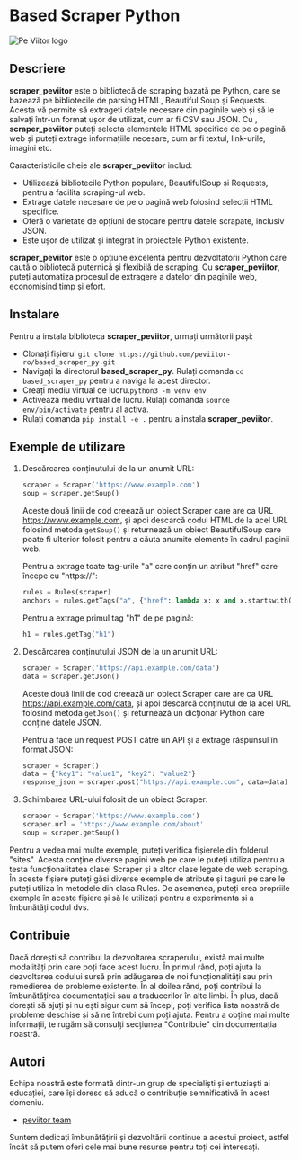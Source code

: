 # Based Scraper Python

![Pe Viitor logo](https://peviitor.ro/static/media/peviitor_logo.df4cd2d4b04f25a93757bb59b397e656.svg)

## Descriere 

**scraper_peviitor** este o bibliotecă de scraping bazată pe Python, care se bazează pe bibliotecile de parsing HTML, Beautiful Soup și Requests. Acesta vă permite să extrageți datele necesare din paginile web și să le salvați într-un format ușor de utilizat, cum ar fi CSV sau JSON. Cu , **scraper_peviitor** puteți selecta elementele HTML specifice de pe o pagină web și puteți extrage informațiile necesare, cum ar fi textul, link-urile, imagini etc.

Caracteristicile cheie ale **scraper_peviitor** includ:
- Utilizează bibliotecile Python populare, BeautifulSoup și Requests, pentru a facilita scraping-ul web.
- Extrage datele necesare de pe o pagină web folosind selecții HTML specifice.
- Oferă o varietate de opțiuni de stocare pentru datele scrapate, inclusiv JSON.
- Este ușor de utilizat și integrat în proiectele Python existente.

**scraper_peviitor** este o opțiune excelentă pentru dezvoltatorii Python care caută o bibliotecă puternică și flexibilă de scraping. Cu **scraper_peviitor**, puteți automatiza procesul de extragere a datelor din paginile web, economisind timp și efort.

## Instalare

Pentru a instala biblioteca **scraper_peviitor**, urmați următorii pași:

- Clonați fișierul `git clone https://github.com/peviitor-ro/based_scraper_py.git`
- Navigați la directorul **based_scraper_py**. Rulați comanda `cd based_scraper_py` pentru a naviga la acest director.
- Creați mediu virtual de lucru.`python3 -m venv env`
- Activează mediu virtual de lucru. Rulați comanda `source env/bin/activate` pentru al activa.
- Rulați comanda `pip install -e .` pentru a instala **scraper_peviitor**.

## Exemple de utilizare 
1. Descărcarea conținutului de la un anumit URL:
    ```py
    scraper = Scraper('https://www.example.com')
    soup = scraper.getSoup()
    ```
    Aceste două linii de cod creează un obiect Scraper care are ca URL https://www.example.com, și apoi descarcă codul HTML de la acel URL folosind metoda  `getSoup()` și returnează un obiect BeautifulSoup care poate fi ulterior folosit pentru a căuta anumite elemente în cadrul paginii web.
    
    Pentru a extrage toate tag-urile "a" care conțin un atribut "href" care începe cu "https://":
    ```py
    rules = Rules(scraper)
    anchors = rules.getTags("a", {"href": lambda x: x and x.startswith("https://")})
    ```
    
    Pentru a extrage primul tag "h1" de pe pagină:
    ```py
    h1 = rules.getTag("h1")
    ```

2. Descărcarea conținutului JSON de la un anumit URL:
    ```py
    scraper = Scraper('https://api.example.com/data')
    data = scraper.getJson()
    ```
    Aceste două linii de cod creează un obiect Scraper care are ca URL https://api.example.com/data, și apoi descarcă conținutul de la acel URL folosind metoda `getJson()` și returnează un dicționar Python care conține datele JSON.
    
    Pentru a face un request POST către un API și a extrage răspunsul în format JSON:
    ```py
    scraper = Scraper()
    data = {"key1": "value1", "key2": "value2"}
    response_json = scraper.post("https://api.example.com", data=data)
    ```
3. Schimbarea URL-ului folosit de un obiect Scraper:
     ```py
    scraper = Scraper('https://www.example.com')
    scraper.url = 'https://www.example.com/about'
    soup = scraper.getSoup()
    ```

Pentru a vedea mai multe exemple, puteți verifica fișierele din folderul "sites". Acesta conține diverse pagini web pe care le puteți utiliza pentru a testa funcționalitatea clasei Scraper și a altor clase legate de web scraping. În aceste fișiere puteți găsi diverse exemple de atribute și taguri pe care le puteți utiliza în metodele din clasa Rules. De asemenea, puteți crea propriile exemple în aceste fișiere și să le utilizați pentru a experimenta și a îmbunătăți codul dvs.

## Contribuie
Dacă dorești să contribui la dezvoltarea scraperului, există mai multe modalități prin care poți face acest lucru. În primul rând, poți ajuta la dezvoltarea codului sursă prin adăugarea de noi funcționalități sau prin remedierea de probleme existente. În al doilea rând, poți contribui la îmbunătățirea documentației sau a traducerilor în alte limbi. În plus, dacă dorești să ajuți și nu ești sigur cum să începi, poți verifica lista noastră de probleme deschise și să ne întrebi cum poți ajuta. Pentru a obține mai multe informații, te rugăm să consulți secțiunea "Contribuie" din documentația noastră.

## Autori
 Echipa noastră este formată dintr-un grup de specialiști și entuziaști ai educației, care își doresc să aducă o contribuție semnificativă în acest domeniu. 

- [peviitor team](https://github.com/peviitor-ro)

Suntem dedicați îmbunătățirii și dezvoltării continue a acestui proiect, astfel încât să putem oferi cele mai bune resurse pentru toți cei interesați.
